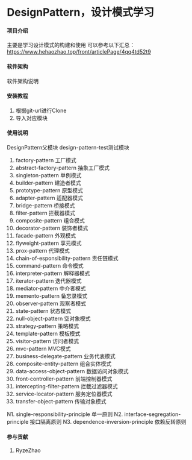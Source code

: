 # DesignPattern，设计模式学习

#### 项目介绍
主要是学习设计模式的构建和使用
可以参考以下汇总：
https://www.hehaozhao.top/front/articlePage/4qq4td52t9

#### 软件架构
软件架构说明


#### 安装教程

1. 根据git-url进行Clone
2. 导入对应模块

#### 使用说明
DesignPattern父模块
design-pattern-test测试模块


1. factory-pattern                                              工厂模式
2. abstract-factory-pattern                                     抽象工厂模式
3. singleton-pattern                                            单例模式
4. builder-pattern                                              建造者模式
5. prototype-pattern                                            原型模式
6. adapter-pattern                                              适配器模式
7. bridge-pattern                                               桥接模式
8. filter-pattern                                               拦截器模式  
9. composite-pattern                                            组合模式
10. decorator-pattern                                           装饰者模式
11. facade-pattern                                              外观模式
12. flyweight-pattern                                           享元模式
13. prox-pattern                                                代理模式
14. chain-of-esponsibility-pattern                              责任链模式
15. command-pattern                                             命令模式
16. interpreter-pattern                                         解释器模式
17. iterator-pattern                                            迭代器模式
18. mediator-pattern                                            中介者模式
19. memento-pattern                                             备忘录模式
20. observer-pattern                                            观察者模式
21. state-pattern                                               状态模式
22. null-object-pattern                                         空对象模式
23. strategy-pattern                                            策略模式
24. template-pattern                                            模板模式
25. visitor-pattern                                             访问者模式
26. mvc-pattern                                                 MVC模式
27. business-delegate-pattern                                   业务代表模式
28. composite-entity-pattern                                    组合实体模式
29. data-access-object-pattern                                  数据访问对象模式
30. front-controller-pattern                                    前端控制器模式
31. intercepting-filter-pattern                                 拦截过滤器模式
32. service-locator-pattern                                     服务定位器模式
33. transfer-object-pattern                                     传输对象模式





N1. single-responsibility-principle                             单一原则
N2. interface-segregation-principle                             接口隔离原则
N3. dependence-inversion-principle                              依赖反转原则




#### 参与贡献
1. RyzeZhao

